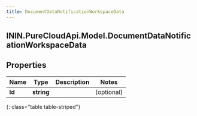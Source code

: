 ```yaml
---
title: DocumentDataNotificationWorkspaceData
---
```

## ININ.PureCloudApi.Model.DocumentDataNotificationWorkspaceData

## Properties

|Name | Type | Description | Notes|
|------------ | ------------- | ------------- | -------------|
| **Id** | **string** |  | [optional] |
{: class="table table-striped"}


